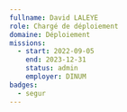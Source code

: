 ```yaml
---
fullname: David LALEYE
role: Chargé de déploiement
domaine: Déploiement
missions:
  - start: 2022-09-05
    end: 2023-12-31
    status: admin
    employer: DINUM
badges:
  - segur
---
```


